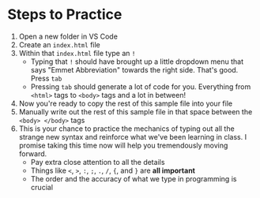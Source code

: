 # Steps to Practice

1. Open a new folder in VS Code
1. Create an `index.html` file
1. Within that `index.html` file type an `!`
    - Typing that `!` should have brought up a little dropdown menu that says "Emmet Abbreviation" towards the right side. That's good. Press `tab`
    - Pressing `tab` should generate a lot of code for you. Everything from `<html>` tags to `<body>` tags and a lot in between!
1. Now you're ready to copy the rest of this sample file into your file
1. Manually write out the rest of this sample file in that space between the `<body> </body>` tags
1. This is your chance to practice the mechanics of typing out all the strange new syntax and reinforce what we've been learning in class. I promise taking this time now will help you tremendously moving forward.
    - Pay extra close attention to all the details
    - Things like `<`, `>`, `:`, `;`, `.`, `/`, `{`, and `}` are <strong>all important</strong>
    - The order and the accuracy of what we type in programming is crucial